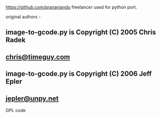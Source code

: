 https://github.com/pranavjandu freelancer used for python port.

original authors  - 
## image-to-gcode.py is Copyright (C) 2005 Chris Radek
## chris@timeguy.com
## image-to-gcode.py is Copyright (C) 2006 Jeff Epler
## jepler@unpy.net

GPL  code
